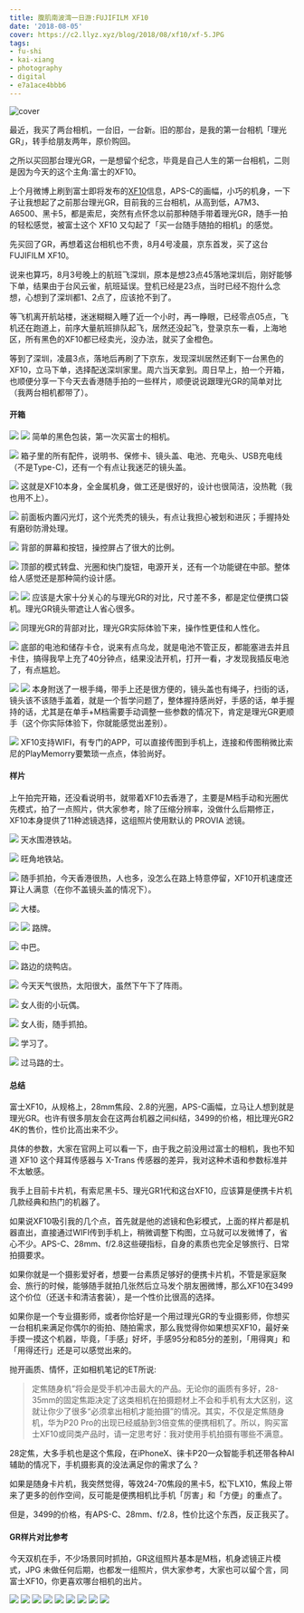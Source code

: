 ```yaml
---
title: 腹肌南波湾一日游:FUJIFILM XF10
date: '2018-08-05'
cover: https://c2.llyz.xyz/blog/2018/08/xf10/xf-5.JPG
tags:
- fu-shi
- kai-xiang
- photography
- digital
- e7a1ace4bbb6
---
```


![cover](https://c2.llyz.xyz/blog/2018/08/xf10/xf-5.JPG)

最近，我买了两台相机，一台旧，一台新。旧的那台，是我的第一台相机「理光GR」，转手给朋友两年，原价购回。

之所以买回那台理光GR，一是想留个纪念，毕竟是自己人生的第一台相机，二则是因为今天的这个主角:富士的XF10。

上个月微博上刷到富士即将发布的[XF10](https://www.fujifilm.com.cn/products/digital_cameras/x/fujifilm_xf10/)信息，APS-C的画幅，小巧的机身，一下子让我想起了之前那台理光GR，目前我的三台相机，从高到低，A7M3、A6500、黑卡5，都是索尼，突然有点怀念以前那种随手带着理光GR，随手一拍的轻松感觉，被富士这个 XF10 又勾起了「买一台随手随拍的相机」的感觉。

先买回了GR，再想着这台相机也不贵，8月4号凌晨，京东首发，买了这台FUJIFILM XF10。

说来也算巧，8月3号晚上的航班飞深圳，原本是想23点45落地深圳后，刚好能够下单，结果由于台风云雀，航班延误。登机已经是23点，当时已经不抱什么念想，心想到了深圳都1、2点了，应该抢不到了。

等飞机离开航站楼，迷迷糊糊入睡了近一个小时，再一睁眼，已经零点05点，飞机还在跑道上，前序大量航班排队起飞，居然还没起飞，登录京东一看，上海地区，所有黑色的XF10都已经卖光，没办法，就买了金橙色。

等到了深圳，凌晨3点，落地后再刷了下京东，发现深圳居然还剩下一台黑色的XF10，立马下单，选择配送深圳家里。周六当天拿到。周日早上，拍一个开箱，也顺便分享一下今天去香港随手拍的一些样片，顺便说说跟理光GR的简单对比（我两台相机都带了）。

#### 开箱

![](https://c2.llyz.xyz/blog/2018/08/xf10/xf-1.JPG) ![](https://c2.llyz.xyz/blog/2018/08/xf10/xf-2.JPG) 简单的黑色包装，第一次买富士的相机。

![](https://c2.llyz.xyz/blog/2018/08/xf10/xf-3.JPG) 箱子里的所有配件，说明书、保修卡、镜头盖、电池、充电头、USB充电线（不是Type-C)，还有一个有点让我迷茫的镜头盖。

![](https://c2.llyz.xyz/blog/2018/08/xf10/xf-4.JPG) 这就是XF10本身，全金属机身，做工还是很好的，设计也很简洁，没热靴（我也用不上）。

![](https://c2.llyz.xyz/blog/2018/08/xf10/xf-5.JPG) 前面板内置闪光灯，这个光秃秃的镜头，有点让我担心被划和进灰；手握持处有磨砂防滑处理。

![](https://c2.llyz.xyz/blog/2018/08/xf10/xf-7.JPG) 背部的屏幕和按钮，操控屏占了很大的比例。

![](https://c2.llyz.xyz/blog/2018/08/xf10/xf-20.JPG) 顶部的模式转盘、光圈和快门旋钮，电源开关，还有一个功能键在中部。整体给人感觉还是那种简约设计感。

![](https://c2.llyz.xyz/blog/2018/08/xf10/xf-8.JPG) ![](https://c2.llyz.xyz/blog/2018/08/xf10/xf-11.JPG) 应该是大家十分关心的与理光GR的对比，尺寸差不多，都是定位便携口袋机。理光GR镜头带遮让人省心很多。

![](https://c2.llyz.xyz/blog/2018/08/xf10/xf-19.JPG) 同理光GR的背部对比，理光GR实际体验下来，操作性更佳和人性化。

![](https://c2.llyz.xyz/blog/2018/08/xf10/xf-16.JPG) 底部的电池和储存卡仓，说来有点乌龙，就是电池不管正反，都能塞进去并且卡住，搞得我早上充了40分钟点，结果没法开机，打开一看，才发现我插反电池了，有点尴尬。

![](https://c2.llyz.xyz/blog/2018/08/xf10/xf-22.JPG) ![](https://c2.llyz.xyz/blog/2018/08/xf10/xf-23.JPG) 本身附送了一根手绳，带手上还是很方便的，镜头盖也有绳子，扫街的话，镜头该不该随手盖着，就是一个哲学问题了，整体握持感尚好，手感的话，单手握持的话，尤其是在单手+M档需要手动调整一些参数的情况下，肯定是理光GR更顺手（这个你实际体验下，你就能感觉出差别）。

![](https://c2.llyz.xyz/blog/2018/08/xf10/xf-18.JPG) XF10支持WIFI，有专门的APP，可以直接传图到手机上，连接和传图稍微比索尼的PlayMemorry要繁琐一点点，体验尚好。

#### 样片

上午拍完开箱，还没看说明书，就带着XF10去香港了，主要是M档手动和光圈优先模式，拍了一点照片，供大家参考，除了压缩分辨率，没做什么后期修正，XF10本身提供了11种滤镜选择，这组照片使用默认的 PROVIA 滤镜。

![](https://c2.llyz.xyz/blog/2018/08/xf10/xf-sample-1.JPG) 天水围港铁站。

![](https://c2.llyz.xyz/blog/2018/08/xf10/xf-sample-2.JPG) 旺角地铁站。

![](https://c2.llyz.xyz/blog/2018/08/xf10/xf-sample-3.JPG) 随手抓拍，今天香港很热，人也多，没怎么在路上特意停留，XF10开机速度还算让人满意（在你不盖镜头盖的情况下）。

![](https://c2.llyz.xyz/blog/2018/08/xf10/xf-sample-5.JPG) 大楼。

![](https://c2.llyz.xyz/blog/2018/08/xf10/xf-sample-4.JPG) ![](https://c2.llyz.xyz/blog/2018/08/xf10/xf-sample-7.JPG) 路牌。

![](https://c2.llyz.xyz/blog/2018/08/xf10/xf-sample-6.JPG) 中巴。

![](https://c2.llyz.xyz/blog/2018/08/xf10/xf-sample-8.JPG) 路边的烧鸭店。

![](https://c2.llyz.xyz/blog/2018/08/xf10/xf-sample-9.JPG) 今天天气很热，太阳很大，虽然下午下了阵雨。

![](https://c2.llyz.xyz/blog/2018/08/xf10/xf-sample-10.JPG) 女人街的小玩偶。

![](https://c2.llyz.xyz/blog/2018/08/xf10/xf-sample-11.JPG) 女人街，随手抓拍。

![](https://c2.llyz.xyz/blog/2018/08/xf10/xf-sample-12.JPG) 学习了。

![](https://c2.llyz.xyz/blog/2018/08/xf10/xf-sample-13.JPG) 过马路的士。

#### 总结

富士XF10，从规格上，28mm焦段、2.8的光圈，APS-C画幅，立马让人想到就是理光GR。也许有很多朋友会在这两台机器之间纠结，3499的价格，相比理光GR2 4K的售价，性价比高出来不少。

具体的参数，大家在官网上可以看一下，由于我之前没用过富士的相机，我也不知道 XF10 这个拜耳传感器与 X-Trans 传感器的差异，我对这种术语和参数标准并不太敏感。

我手上目前卡片机，有索尼黑卡5、理光GR1代和这台XF10，应该算是便携卡片机几款经典和热门的机器了。

如果说XF10吸引我的几个点，首先就是他的滤镜和色彩模式，上面的样片都是机器直出，直接通过WIFI传到手机上，稍微调整下构图，立马就可以发微博了，省心不少。APS-C、28mm、f/2.8这些硬指标，自身的素质也完全足够旅行、日常拍摄要求。

如果你就是一个摄影爱好者，想要一台素质足够好的便携卡片机，不管是家庭聚会、旅行的时候，能够随手就拍几张然后立马发个朋友圈微博，那么XF10在3499这个价位（还送卡和清洁套装），是一个性价比很高的选择。

如果你是一个专业摄影师，或者你恰好是一个用过理光GR的专业摄影师，你想买一台相机来满足你偶尔的街拍、随拍需求，那么我觉得你如果想买XF10，最好亲手摸一摸这个机器，毕竟，「手感」好坏，手感95分和85分的差别，「用得爽」和「用得还行」还是可以感觉出来的。

抛开画质、情怀，正如相机笔记的ET所说:

> 定焦随身机”将会是受手机冲击最大的产品。无论你的画质有多好，28-35mm的固定焦距决定了这类相机在拍摄题材上不会和手机有太大区别，这就让你少了很多“必须拿出相机才能拍摄”的情况。其实，不仅是定焦随身机，华为P20 Pro的出现已经威胁到3倍变焦的便携相机了。所以，购买富士XF10或同类产品时，请一定思考好：我对使用手机拍摄有哪些不满意。

28定焦，大多手机也是这个焦段，在iPhoneX、徕卡P20一众智能手机还带各种AI辅助的情况下，手机摄影真的没法满足你的需求了么？

如果是随身卡片机，我突然觉得，等效24-70焦段的黑卡5，松下LX10，焦段上带来了更多的创作空间，反可能是便携相机比手机「厉害」和「方便」的重点了。

但是，3499的价格，有APS-C、28mm、f/2.8，性价比这个东西，反正我买了。

#### GR样片对比参考

今天双机在手，不少场景同时抓拍，GR这组照片基本是M档，机身滤镜正片模式，JPG 未做任何后期，也都发一组照片，供大家参考，大家也可以留个言，同富士XF10，你更喜欢哪台相机的出片。

![](https://c2.llyz.xyz/blog/2018/08/xf10/gr-1.JPG) ![](https://c2.llyz.xyz/blog/2018/08/xf10/gr-2.JPG) ![](https://c2.llyz.xyz/blog/2018/08/xf10/gr-3.JPG) ![](https://c2.llyz.xyz/blog/2018/08/xf10/gr-4.JPG) ![](https://c2.llyz.xyz/blog/2018/08/xf10/gr-5.JPG) ![](https://c2.llyz.xyz/blog/2018/08/xf10/gr-6.JPG) ![](https://c2.llyz.xyz/blog/2018/08/xf10/gr-7.JPG) ![](https://c2.llyz.xyz/blog/2018/08/xf10/gr-9.JPG) ![](https://c2.llyz.xyz/blog/2018/08/xf10/gr-8.JPG)
